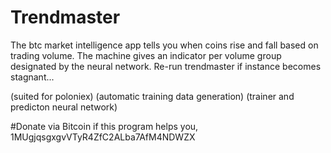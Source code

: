 # Trendmaster
The btc market intelligence app tells you when coins rise and fall based on trading volume. The machine gives an indicator per volume group designated by the neural network. Re-run trendmaster if instance becomes stagnant...

(suited for poloniex)
(automatic training data generation)
(trainer and predicton neural network)

#Donate via Bitcoin if this program helps you, 1MUgjqsgxgvVTyR4ZfC2ALba7AfM4NDWZX
